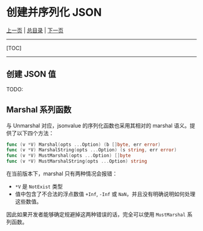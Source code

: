 # 创建并序列化 JSON

[上一页](./03_get.md) | [总目录](./README.md) | [下一页](./99_TODO.md)

---

[TOC]

---

## 创建 JSON 值

TODO:

## Marshal 系列函数

与 Unmarshal 对应，jsonvalue 的序列化函数也采用其相对的 marshal 语义。提供了以下四个方法：

```go
func (v *V) Marshal(opts ...Option) (b []byte, err error)
func (v *V) MarshalString(opts ...Option) (s string, err error)
func (v *V) MustMarshal(opts ...Option) []byte
func (v *V) MustMarshalString(opts ...Option) string
```

在当前版本下，marshal 只有两种情况会报错：

- `*V` 是 `NotExist` 类型
- 值中包含了不合法的浮点数值 `+Inf`, `-Inf` 或 `NaN`，并且没有明确说明如何处理这些数值。

因此如果开发者能够确定规避掉这两种错误的话，完全可以使用 `MustMarshal` 系列函数。
